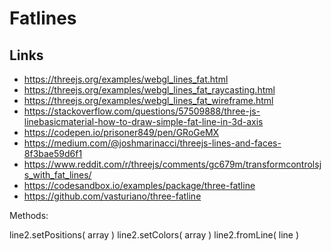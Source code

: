 # Fatlines

## Links

* https://threejs.org/examples/webgl_lines_fat.html
* https://threejs.org/examples/webgl_lines_fat_raycasting.html
* https://threejs.org/examples/webgl_lines_fat_wireframe.html
* https://stackoverflow.com/questions/57509888/three-js-linebasicmaterial-how-to-draw-simple-fat-line-in-3d-axis
* https://codepen.io/prisoner849/pen/GRoGeMX
* https://medium.com/@joshmarinacci/threejs-lines-and-faces-8f3bae59d6f1
* https://www.reddit.com/r/threejs/comments/gc679m/transformcontrolsjs_with_fat_lines/
* https://codesandbox.io/examples/package/three-fatline
* https://github.com/vasturiano/three-fatline

Methods:

line2.setPositions( array )
line2.setColors( array )
line2.fromLine( line )

